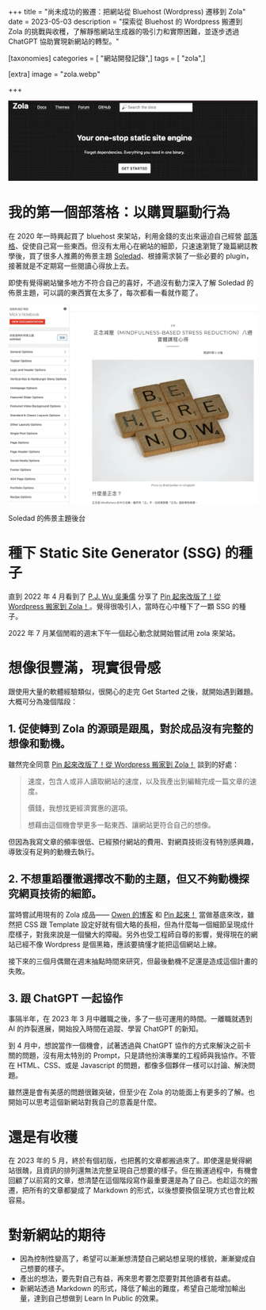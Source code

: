 +++
title = "尚未成功的搬遷：把網站從 Bluehost (Wordpress) 遷移到 Zola"
date = 2023-05-03
description = "探索從 Bluehost 的 Wordpress 搬遷到 Zola 的挑戰與收穫，了解靜態網站生成器的吸引力和實際困難，並逐步透過 ChatGPT 協助實現新網站的轉型。"

[taxonomies]
categories = [ "網站開發記錄",]
tags = [ "zola",]

[extra]
image = "zola.webp"

+++

![](zola.webp)

<!-- more -->

# 我的第一個部落格：以購買驅動行為

在 2020 年一時興起買了 bluehost 來架站，利用金錢的支出來逼迫自己經營 [部落格](https://mickzh.com)、促使自己寫一些東西。但沒有太用心在網站的細節，只速速瀏覽了幾篇網誌教學後，買了很多人推薦的佈景主題 [Soledad](https://themeforest.net/item/soledad-multiconcept-blogmagazine-wp-theme/12945398)、根據需求裝了一些必要的 plugin，接著就是不定期寫一些閱讀心得放上去。

即使有覺得網站蠻多地方不符合自己的喜好，不過沒有動力深入了解 Soledad 的佈景主題，可以調的東西實在太多了，每次都看一看就作罷了。

![](soledad.webp)
<p class="image-caption">Soledad 的佈景主題後台</p>

# 種下 Static Site Generator (SSG) 的種子

直到 2022 年 4 月看到了 [P.J. Wu 吳秉儒](https://pinchlime.com/about/) 分享了 [Pin 起來改版了！從 Wordpress 搬家到 Zola！](https://pinchlime.com/blog/rebuilt-pinchlime/)。覺得很吸引人，當時在心中種下了一顆 SSG 的種子。

2022 年 7 月某個閒暇的週末下午一個起心動念就開始嘗試用 zola 來架站。

# 想像很豐滿，現實很骨感

跟使用大量的軟體經驗類似，很開心的走完 Get Started 之後，就開始遇到難題。大概可分為幾個階段：

## 1. 促使轉到 Zola 的源頭是跟風，對於成品沒有完整的想像和動機。

雖然完全同意 [Pin 起來改版了！從 Wordpress 搬家到 Zola！](https://pinchlime.com/blog/rebuilt-pinchlime/) 談到的好處：
> 速度，包含人或非人讀取網站的速度，以及我產出到編輯完成一篇文章的速度。
>
> 價錢，我想找更經濟實惠的選項。
>
> 想藉由這個機會學更多一點東西、讓網站更符合自己的想像。

但因為我寫文章的頻率很低、已經預付網站的費用、對網頁技術沒有特別感興趣，導致沒有足夠的動機去執行。

## 2. 不想重蹈覆徹選擇改不動的主題，但又不夠動機探究網頁技術的細節。

當時嘗試用現有的 Zola 成品—— [Owen 的博客](https://www.owenyoung.com/) 和 [Pin 起來！](https://pinchlime.com/) 當做基底來改，雖然把 CSS 跟 Template 設定好就有個大略的長相，但為什麼每一個細節呈現成什麼樣子，對我來說是一個蠻大的障礙。另外也受工程師自尊的影響，覺得現在的網站已經不像 Wordpress 是個黑箱，應該要搞懂才能把這個網站上線。

接下來的三個月偶爾在週末抽點時間來研究，但最後動機不足還是造成這個計畫的失敗。

## 3. 跟 ChatGPT 一起協作

事隔半年，在 2023 年 3 月中離職之後，多了一些可運用的時間。一離職就遇到 AI 的炸裂進展，開始投入時間在追蹤、學習 ChatGPT 的新知。

到 4 月中，想說當作一個機會，試著透過與 ChatGPT 協作的方式來解決之前卡關的問題，沒有用太特別的 Prompt，只是請他扮演專業的工程師與我協作。不管在 HTML、CSS、或是 Javascript 的問題，都像多個夥伴一樣可以討論、解決問題。

雖然還是會有美感的問題很難突破，但至少在 Zola 的功能面上有更多的了解。也開始可以思考這個新網站對我自己的意義是什麼。

# 還是有收穫
在 2023 年的 5 月，終於有個初版，也把舊的文章都搬過來了。即使還是覺得網站很醜，且資訊的排列還無法完整呈現自己想要的樣子。但在搬運過程中，有機會回顧了以前寫的文章，想清楚在這個階段寫作最重要還是為了自己。也趁這次的搬遷，把所有的文章都變成了 Markdown 的形式，以後想要換個呈現方式也會比較容易。

# 對新網站的期待
- 因為控制性變高了，希望可以漸漸想清楚自己網站想呈現的樣貌，漸漸變成自己想要的樣子。
- 產出的想法，要先對自己有益，再來思考要怎麼要對其他讀者有益處。
- 新網站透過 Markdown 的形式，降低了輸出的難度，希望自己能增加輸出量，達到自己想做到 Learn In Public 的效果。
